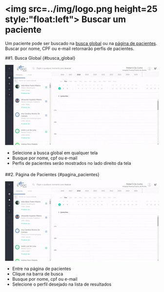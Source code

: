 # <img src=../img/logo.png height=25 style:"float:left"> Buscar um paciente

Um paciente pode ser buscado na [busca global](#busca_global) ou na [página de pacientes](#pagina_pacientes).
Buscar por nome, CPF ou e-mail retornarão perfis de pacientes.


##1. Busca Global {#busca_global}

<div class="left-float-framme framme70">
	<img src="../img/paciente/busca_global.gif">
</div>

<div class="right-float-framme framme28">
	<ul>
		<li>Selecione a busca global em qualquer tela</li>
		<li>Busque por nome, cpf ou e-mail</li>
		<li>Perfis de pacientes serão mostrados no lado direito da tela </li>
	</ul>
</div> 

<div style="clear: left; margin-bottom: 20px"></div>


##2. Página de Pacientes {#pagina_pacientes}

<div class="left-float-framme framme70">
	<img src="../img/paciente/pagina_pacientes.gif">
</div>

<div class="right-float-framme framme28">
	<ul>
		<li>Entre na página de pacientes</li>
		<li>Clique na barra de busca</li>
		<li>Busque por nome, cpf ou e-mail</li>
		<li>Selecione o perfil desejado na lista de resultados</li>
	</ul>
</div> 

<div style="clear: left; margin-bottom: 20px"></div>